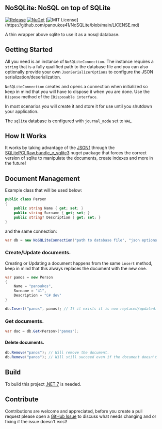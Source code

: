 ## NoSQLite: NoSQL on top of SQLite

[![Release](https://github.com/panoukos41/NoSQLite/actions/workflows/release.yaml/badge.svg)](https://github.com/panoukos41/NoSQLite/actions/workflows/release.yaml)
[![NuGet](https://buildstats.info/nuget/P41.NoSQLite?includePreReleases=true)](https://www.nuget.org/packages/P41.NoSQLite)
[![MIT License](https://img.shields.io/apm/l/atomic-design-ui.svg?)](https://github.com/panoukos41/NoSQLite/blob/main/LICENSE.md)

A thin wrapper above sqlite to use it as a nosql database.

## Getting Started

All you need is an instance of `NoSQLiteConnection`. The instance requires a `string` that is a fully qualified path to the database file and you can also optionally provide your own `JsonSerializerOptions` to configure the JSON serialization/deserialization.

`NoSQLiteConnection` creates and opens a connection when initialized so keep in mind that you will have to dispose it when you are done. Use the `Dispose` method of the `IDisposable interface`.

In most scenarios you will create it and store it for use until you shutdown your application.

The `sqlite` database is configured with `journal_mode` set to `WAL`.

## How It Works

It works by taking advantage of the [JSON1](https://www.sqlite.org/json1.html) through the [SQLitePCLRaw.bundle_e_sqlite3](https://www.nuget.org/packages/SQLitePCLRaw.bundle_e_sqlite3) nuget package that forces the correct version of sqlite to manipulate the documents, create indexes and more in the future!

## Document Management

Example class that will be used below:
```csharp
public class Person
{
    public string Name { get; set; }
    public string Surname { get; set; }
    public string? Description { get; set; }
}
```

and the same connection:
```csharp
var db = new NoSQLiteConnection("path to database file", "json options or null");
```

### Create/Update documents.

Creating or Updating a document happens from the same `insert` method, keep in mind that this always replaces the document with the new one.
```csharp
var panos = new Person
{
    Name = "panoukos",
    Surname = "41",
    Description = "C# dev"
}

db.Insert("panos", panos); // If it exists it is now replaced/updated.
```

### Get documents.
```csharp
var doc = db.Get<Person>("panos");
```

#### Delete documents.
```csharp
db.Remove("panos"); // Will remove the document.
db.Remove("panos"); // Will still succeed even if the document doesn't exist.
```

## Build

To build this project [.NET 7](https://dotnet.microsoft.com/en-us/download/dotnet/7.0) is needed.

## Contribute

Contributions are welcome and appreciated, before you create a pull request please open a [GitHub Issue](https://github.com/panoukos41/NoSQLite/issues/new) to discuss what needs changing and or fixing if the issue doesn't exist!
